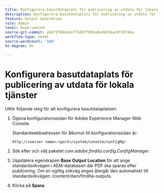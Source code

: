 ```yaml
---
title: Konfigurera basutdataplats för publicering av utdata för lokala tjänster
description: Konfigurera basutdataplats för publicering av utdata för lokala tjänster
feature: Output Generation
role: Admin
level: Experienced
source-git-commit: ab6f1f09de2ef758d7f05ba0a49194ac9f387dea
workflow-type: tm+mt
source-wordcount: '108'
ht-degree: 0%

---
```


# Konfigurera basutdataplats för publicering av utdata för lokala tjänster

Utför följande steg för att konfigurera basutdataplatsen:

1. Öppna konfigurationssidan för Adobe Experience Manager Web Console.

   Standardwebbadressen för åtkomst till konfigurationssidan är:

   ```http
   http://<server name>:<port>/system/console/configMgr
   ```

1. Sök efter och välj paketet *com.adobe.fmdita.config.ConfigManager*.

1. Uppdatera egenskapen **Base Output Location** för att ange standardsökvägen i AEM-databasen där PDF ska sparas efter publicering. Om en ogiltig sökväg anges återgår den automatiskt till standardsökvägen: /content/dam/fmdita-outputs.

1. Klicka på **Spara**.


